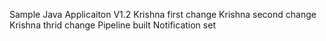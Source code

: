 
Sample Java Applicaiton V1.2
Krishna first change
Krishna second change
Krishna thrid change
Pipeline built
Notification set
